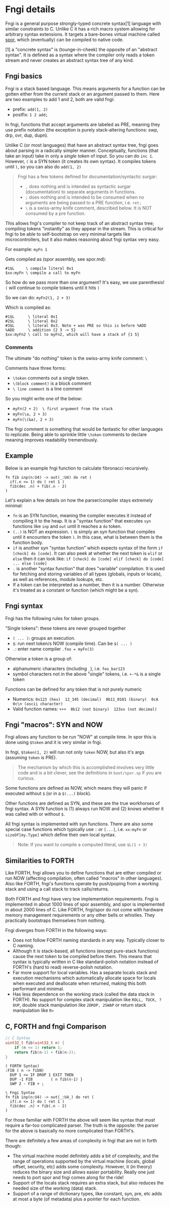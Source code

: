 # Fngi details

Fngi is a general purpose strongly-typed concrete syntax[1] language with
similar constraints to C. Unlike C it has a rich macro system allowing for
arbitrary syntax extensions. It targets a bare-bones virtual machine called
[spor](./spor.md), which (eventually) can be compiled to native code.

[1] a "concrete syntax" is (tounge-in-cheek) the opposite of an "abstract
syntax". It is defined as a syntax where the compiler only reads a token stream
and never creates an abstract syntax tree of any kind.

## Fngi basics

Fngi is a stack based language. This means arguments for a function can be
gotten either from the current stack or an argument passed to them.  Here are
two examples to add 1 and 2, both are valid fngi:

- prefix: `add(1, 2)`
- postfix: `1 2 add;`

In fngi, functions that accept arguments are labeled as PRE, meaning they use
prefix notation (the exception is purely stack-altering functions: swp, drp,
ovr, dup, dupn).

Unlike C (or most languages) that have an abstract syntax tree, fngi goes about
parsing in a radically simpler manner. Conceptually, functions (that take an input)
take in only a _single token_ of input. So you can do `inc 1`. However, `(` is a SYN
token (it creates its own syntax). It compiles tokens until `)`, so you can also
do `add(1, 2)`

> Fngi has a few tokens defined for documentation/syntactic surgar:
> - `,` does nothing and is intended as syntactic surgar (documentation) to
>   separate arguments in functions.
> - `;` does nothing and is intended to be consumed when no arguments are being
>   passed to a PRE function, i.e. `ret;`
> - `\` is a swiss-army knife comment, described below. It is NOT consumed by
>   a pre function.

This allows fngi's compiler to not keep track of an abstract syntax tree; compiling
tokens "instantly" as they appear in the stream. This is critical for fngi to be
able to self-bootstrap on very minimal targets like microcontrollers, but it
also makes reasoning about fngi syntax very easy.

For example: `myFn 1`

Gets compiled as (spor assembly, see spor.md):

```spor
#1$L     \ compile literal 0x1
$xx:myFn \ compile a call to myFn
```

So how do we pass more than one argument? It's easy, we use parenthesis!
`(` will continue to compile tokens until it hits `)`

So we can do: `myFn2(1, 2 + 3)`

Which is compiled as:

```spor
#1$L      \ literal 0x1
#2$L      \ literal 0x2
#3$L      \ literal 0x3. Note + was PRE so this is before %ADD
%ADD      \ addition {2 3 -> 5}
$xx:myFn2 \ call to myFn2, which will have a stack of {1 5}
```

### Comments

The ultimate "do nothing" token is the swiss-army knife comment: `\`

Comments have three forms:

- `\token` comments out a single token.
- `\(block comment)` is a block comment
- `\ line comment` is a line comment

So you might write one of the below:

- `myFn(2 + 2)  \ first argument from the stack`
- `myFn(\a, 2 + 3)`
- `myFn(\(&a), 2 + 3)`

The fngi comment is something that would be fantastic for other languages to
replicate. Being able to sprinkle little `\token` comments to declare meaning
improves readability tremendously.

## Example

Below is an example fngi function to calculate fibronacci recursively.

```fngi
fn fib inp(n:U4) -> out(_:U4) do ret (
  if(.n <= 1) do ( ret 1 )
  fib(dec .n) + fib(.n - 2)
)
```

Let's explain a few details on how the parser/compiler stays extremely minimal:

- `fn` is an SYN function, meaning the compiler executes it instead of
  compiling it to the heap. It is a "syntax function" that executes `syn`
  functions like `inp` and `out` until it reaches a `do` token.
- `(..)` is NOT an expression. `(` is simply an syn function that compiles
  until it encounters the token `)`. In this case, what is between them is the
  function body.
- `if` is another syn "syntax function" which expects syntax of the form
  `if [check] do [code]`. It can also peek at whether the next token is `elif`
  or `else` then it can look like: `if [check] do [code] elif [check] do [code]
  ... else [code]`
- `.` is another "syntax function" that does "variable" compilation. It is used
  for fetching and storing variables of all types (globals, inputs or locals),
  as well as references, module lookups, etc.
- If a token can be interpreted as a number, then it is a number. Otherwise it's
  treated as a constant or function (which might be a syn).

## Fngi syntax

Fngi has the following rules for token groups.

"Single tokens": these tokens are never grouped together

- `( ... )`: groups an execution.
- `$`: run next token/s NOW (compile time). Can be `$( ... )`
- `.`: enter name compiler `.foo = myFn(3)`

Otherwise a token is a group of:

- alphanumeric characters (including `_`), i.e. `foo_bar123`
- symbol characters not in the above "single" tokens, i.e. `+-*&` is a single
  token

Functions can be defined for any token that is not purely numeric

- Numerics: `0x123 (hex)  12_345 (decimal)  0b11_0101 (binary)  0cA 0c\n
  (ascii character)`
- Valid function names:  `+++  0b12 (not binary)  123xx (not decimal)`

## Fngi "macros": SYN and NOW

Fngi allows any function to be run "NOW" at compile time. In spor this is
done using `$token` and it is very similar in fngi.

In fngi, `$token(1, 2)` will run not only `token` NOW, but also it's args
(assuming `token` is PRE).

> The mechanism by which this is accomplished involves very little code and is a
> bit clever, see the definitions in `boot/spor.sp` if you are curious.

Some functions are defined as NOW, which means they will panic if executed
without `$` (or in a `$(...)` block).

Other functions are defined as SYN, and these are the true workhorses of fngi
syntax.  A SYN function is (1) always run NOW and (2) knows whether it was
called with or without `$`.

All fngi syntax is implemented with syn functions. There are also some special
case functions which typically use `:` or `[...]`, i.e. `xx:myFn` or
`sizeOf[my.Type]` which define their own local syntax.

> Note: If you want to compile a computed literal, use `$L(1 + 3)`

## Similarities to FORTH

Like FORTH, fngi allows you to define functions that are either compiled or
run NOW (affecting compilation, often called "macros" in other languages). Also
like FORTH, fngi's functions operate by push/poping from a working stack and
using a call stack to track calls/returns.

Both FORTH and fngi have very low implementation requirements. Fngi is
implemented in about 1000 lines of spor assembly, and spor is implemented in
about 2000 lines of C. Like FORTH, fngi/spor do not come with hardware memory
management requirements or any other bells or whistles. They practically
bootstraps themselves from nothing.

Fngi diverges from FORTH in the following ways:

- Does not follow FORTH naming standards in any way. Typically closer to C
  naming.
- Although it is stack-based, all functions (except pure-stack functions)
  cause the next token to be compiled before them. This means that syntax is
  typically written in C like standard-polish notation instead of FORTH's (hard
  to read) reverse-polish notation.
- Far more support for local variables. Has a separate locals stack and
  execution mechanisms which automatically allocate space for locals when
  executed and deallocate when returned, making this both performant and
  minimal.
- Has less dependence on the working stack (called the data stack in FORTH).
  No support for complex stack manipulation like `ROLL, TUCK, ?DUP`, double
  stack manipulation like `2DROP, 2SWAP`  or return stack manipulation like
  `R>`

## C, FORTH and fngi Comparison

```c
// C Syntax
uint32_t fib(uint32_t n) {
    if (n <= 1) return 1;
    return fib(n-1) + fib(n-2);
}
```

```forth
( FORTH Syntax)
:FIB ( n -> fibN)
  DUP 1 <= IF DROP 1 EXIT THEN
  DUP -1 FIB        ( n fib(n-1) }
  SWP 2 - FIB + ;
```

```fngi
\ Fngi Syntax
fn fib inp(n:U4) -> out(_:U4_) do ret (
  if(.n <= 1) do ( ret 1 )
  fib(dec .n) + fib(.n - 2)
)
```

For those familiar with FORTH the above will seem like syntax that _must_
require a far-too complicated parser. The truth is the opposite: the parser for
the above is basically no more complicated than FORTH's.

There are definitely a few areas of complexity in fngi that are not in forth
though:

- The virtual machine model definitely adds a bit of complexity, and the range
  of operations supported by the virtual machine (locals, global offset,
  security, etc) adds some complexity. However, it (in theory) reduces the
  binary size and allows easier portability. Really one just needs to port spor
  and fngi comes along for the ride!
- Support of the locals stack requires an extra stack, but also reduces the
  needed size of the working (data) stack.
- Support of a range of dictionary types, like constant, syn, pre, etc adds at
  most a byte (of metadata) plus a pointer for each function.
